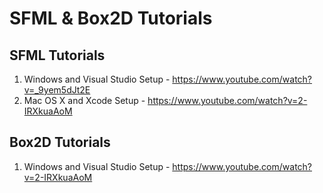 # SFML & Box2D Tutorials

## SFML Tutorials

1. Windows and Visual Studio Setup - https://www.youtube.com/watch?v=_9yem5dJt2E
2. Mac OS X and Xcode Setup - https://www.youtube.com/watch?v=2-IRXkuaAoM

## Box2D Tutorials

1. Windows and Visual Studio Setup - https://www.youtube.com/watch?v=2-IRXkuaAoM
